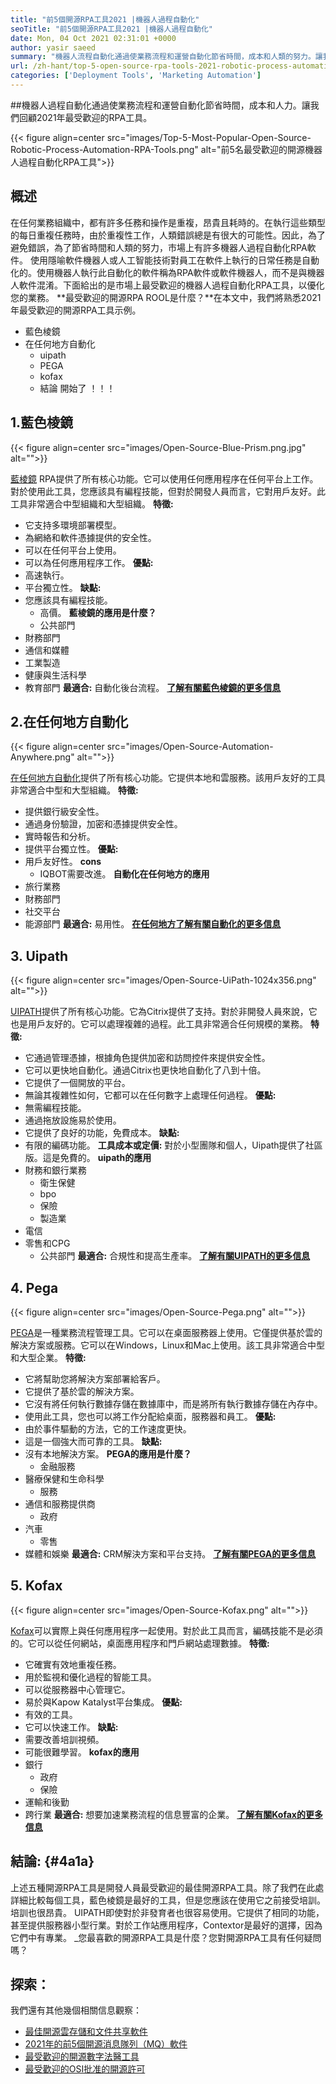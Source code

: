 ```yaml
---
title: "前5個開源RPA工具2021 |機器人過程自動化" 
seoTitle: "前5個開源RPA工具2021 |機器人過程自動化" 
date: Mon, 04 Oct 2021 02:31:01 +0000
author: yasir saeed
summary: "機器人流程自動化通過使業務流程和運營自動化節省時間，成本和人類的努力。讓我們回顧2021年最受歡迎的RPA工具。" 
url: /zh-hant/top-5-open-source-rpa-tools-2021-robotic-process-automation/
categories: ['Deployment Tools', 'Marketing Automation']
---
```


##機器人過程自動化通過使業務流程和運營自動化節省時間，成本和人力。讓我們回顧2021年最受歡迎的RPA工具。

{{< figure align=center src="images/Top-5-Most-Popular-Open-Source-Robotic-Process-Automation-RPA-Tools.png" alt="前5名最受歡迎的開源機器人過程自動化RPA工具">}}


## **概述** 
在任何業務組織中，都有許多任務和操作是重複，昂貴且耗時的。在執行這些類型的每日重複任務時，由於重複性工作，人類錯誤總是有很大的可能性。因此，為了避免錯誤，為了節省時間和人類的努力，市場上有許多機器人過程自動化RPA軟件。
使用隱喻軟件機器人或人工智能技術對員工在軟件上執行的日常任務是自動化的。使用機器人執行此自動化的軟件稱為RPA軟件或軟件機器人，而不是與機器人軟件混淆。下面給出的是市場上最受歡迎的機器人過程自動化RPA工具，以優化您的業務。
**最受歡迎的開源RPA ROOL是什麼？**在本文中，我們將熟悉2021年最受歡迎的開源RPA工具示例。
* 藍色棱鏡
* 在任何地方自動化
  * uipath
  * PEGA
  * kofax
  * 結論
開始了 ！！！

## 1.藍色棱鏡

{{< figure align=center src="images/Open-Source-Blue-Prism.png.jpg" alt="">}}

[藍棱鏡][1] RPA提供了所有核心功能。它可以使用任何應用程序在任何平台上工作。對於使用此工具，您應該具有編程技能，但對於開發人員而言，它對用戶友好。此工具非常適合中型組織和大型組織。
**特徵:** 
* 它支持多環境部署模型。
* 為網絡和軟件憑據提供的安全性。
* 可以在任何平台上使用。
* 可以為任何應用程序工作。
**優點:** 
* 高速執行。
* 平台獨立性。
**缺點:** 
* 您應該具有編程技能。
  * 高價。
**藍棱鏡的應用是什麼？**
  * 公共部門
* 財務部門
* 通信和媒體
* 工業製造
* 健康與生活科學
* 教育部門
**最適合:** 自動化後台流程。
**[了解有關藍色棱鏡的更多信息][1]**

## 2.在任何地方自動化

{{< figure align=center src="images/Open-Source-Automation-Anywhere.png" alt="">}}

[在任何地方自動化][2]提供了所有核心功能。它提供本地和雲服務。該用戶友好的工具非常適合中型和大型組織。
**特徵:** 
* 提供銀行級安全性。
* 通過身份驗證，加密和憑據提供安全性。
* 實時報告和分析。
* 提供平台獨立性。
**優點:** 
* 用戶友好性。
**cons** 
  * IQBOT需要改進。
**自動化在任何地方的應用**
* 旅行業務
* 財務部門
* 社交平台
* 能源部門
**最適合:** 易用性。
**[在任何地方了解有關自動化的更多信息][2]**

## 3. Uipath

{{< figure align=center src="images/Open-Source-UiPath-1024x356.png" alt="">}}

[UIPATH][3]提供了所有核心功能。它為Citrix提供了支持。對於非開發人員來說，它也是用戶友好的。它可以處理複雜的過程。此工具非常適合任何規模的業務。
**特徵:** 
* 它通過管理憑據，根據角色提供加密和訪問控件來提供安全性。
* 它可以更快地自動化。通過Citrix也更快地自動化了八到十倍。
* 它提供了一個開放的平台。
* 無論其複雜性如何，它都可以在任何數字上處理任何過程。
**優點:** 
* 無需編程技能。
* 通過拖放設施易於使用。
* 它提供了良好的功能，免費成本。
**缺點:** 
* 有限的編碼功能。
**工具成本或定價:** 
對於小型團隊和個人，Uipath提供了社區版。這是免費的。
**uipath的應用** 
* 財務和銀行業務
  * 衛生保健
  * bpo
  * 保險
  * 製造業
* 電信
* 零售和CPG
  * 公共部門
**最適合:** 合規性和提高生產率。
**[了解有關UIPATH的更多信息][3]**

## 4. Pega

{{< figure align=center src="images/Open-Source-Pega.png" alt="">}}

[PEGA][4]是一種業務流程管理工具。它可以在桌面服務器上使用。它僅提供基於雲的解決方案或服務。它可以在Windows，Linux和Mac上使用。該工具非常適合中型和大型企業。
**特徵:** 
* 它將幫助您將解決方案部署給客戶。
* 它提供了基於雲的解決方案。
* 它沒有將任何執行數據存儲在數據庫中，而是將所有執行數據存儲在內存中。
* 使用此工具，您也可以將工作分配給桌面，服務器和員工。
**優點:** 
* 由於事件驅動的方法，它的工作速度更快。
* 這是一個強大而可靠的工具。
**缺點:** 
* 沒有本地解決方案。
**PEGA的應用是什麼？** 
  * 金融服務
* 醫療保健和生命科學
  * 服務
* 通信和服務提供商
  * 政府
* 汽車
  * 零售
* 媒體和娛樂
**最適合:** CRM解決方案和平台支持。
**[了解有關PEGA的更多信息][4]**

## 5. Kofax

{{< figure align=center src="images/Open-Source-Kofax.png" alt="">}}

[Kofax][5]可以實際上與任何應用程序一起使用。對於此工具而言，編碼技能不是必須的。它可以從任何網站，桌面應用程序和門戶網站處理數據。
**特徵:** 
* 它確實有效地重複任務。
* 用於監視和優化過程的智能工具。
* 可以從服務器中心管理它。
* 易於與Kapow Katalyst平台集成。
**優點:** 
* 有效的工具。
* 它可以快速工作。
**缺點:** 
* 需要改善培訓視頻。
* 可能很難學習。
**kofax的應用** 
* 銀行
  * 政府
  * 保險
* 運輸和後勤
* 跨行業
**最適合:** 想要加速業務流程的信息豐富的企業。
**[了解有關Kofax的更多信息][5]**

## **結論:**  {#4a1a}

上述五種開源RPA工具是開發人員最受歡迎的最佳開源RPA工具。除了我們在此處詳細比較每個工具，藍色棱鏡是最好的工具，但是您應該在使用它之前接受培訓。培訓也很昂貴。 UIPATH即使對於非發育者也很容易使用。它提供了相同的功能，甚至提供服務器小型行業。對於工作站應用程序，Contextor是最好的選擇，因為它們中有專業。
_您最喜歡的開源RPA工具是什麼？您對開源RPA工具有任何疑問嗎？

## 探索：
我們還有其他幾個相關信息觀察：
  * [最佳開源雲存儲和文件共享軟件][7]
  * [2021年的前5個開源消息隊列（MQ）軟件][8]
  * [最受歡迎的開源數字法醫工具][9]
  * [最受歡迎的OSI批准的開源許可][10]



[1]: https://www.blueprism.com/
[2]: https://www.automationanywhere.com/
[3]: https://www.uipath.com/
[4]: https://www.pega.com/
[5]: https://www.kofax.com/
[6]: mailto:yasir.saeed@aspose.com
[7]: https://products.containerize.com/backup-and-sync/
[8]: https://blog.containerize.com/message-queue-software/top-5-open-source-message-queue-software-in-2021/
[9]: https://blog.containerize.com/digital-forensic-tools/top-5-open-source-digital-forensic-tools-in-2021/
[10]: https://blog.containerize.com/licenses-standards/top-5-most-popular-osi-approved-open-source-licenses-of-2021/
